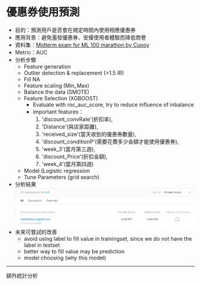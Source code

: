 # 優惠券使用預測
* 目的：預測用戶是否會在規定時間內使用相應優惠券
* 應用背景：避免濫發優惠券、安擾使用者體驗而降低商譽
* 資料集：[Midterm exam for ML 100 marathon by Cupoy](https://www.kaggle.com/c/ml100marathon-02-01/data)
* Metric：AUC
* 分析步驟
  * Feature generation  
  * Outlier detection & replacement (>1.5 IR) 
  * Fill NA  
  * Feature scaling   (Min_Max)
  * Balance the data  (SMOTE)
  * Feature Selection (XGBOOST)
    * Evaluate with roc_auc_score, try to reduce influence of inbalance
    * important features：
      1. 'discount_convRate'(折扣率),
      2. 'Distance'(與店家距離), 
      3. 'received_size'(當天收到的優惠券數量),
      4. 'discount_conditionP'(需要花費多少金額才能使用優惠券),
      5. 'week_3'(當月第三週),
      6. 'discount_Price'(折扣金額),
      7. 'week_4'(當月第四週)
  * Model (Logistic regression 
   * Tune Parameters (grid search)
* 分析結果  
![avatar](https://github.com/SFYeh/2nd-ML100Days/blob/master/Projects/%E5%84%AA%E6%83%A0%E5%88%B8%E4%BD%BF%E7%94%A8%E9%A0%90%E6%B8%AC/%E5%84%AA%E6%83%A0%E5%88%B8%E9%A0%90%E6%B8%AC.PNG)
* 未來可嘗試的改善  
  * avoid using label to fill value in trainingset, since we do not have the label in testset
  * better way to fill value may be prediction
  * model choosing (why this model)
  
 ------------------------
 額外統計分析
 
